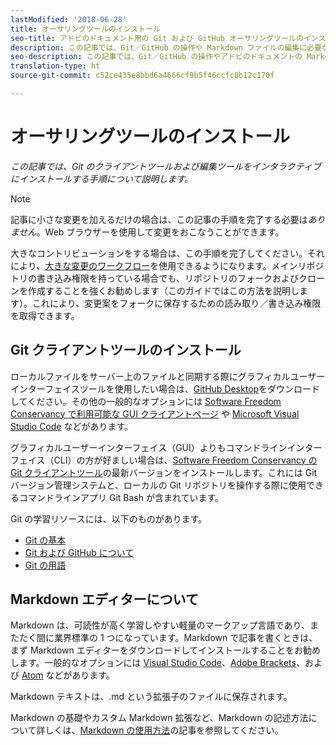 ```yaml
---
lastModified: '2018-06-28'
title: オーサリングツールのインストール
seo-title: アドビのドキュメント用の Git および GitHub オーサリングツールのインストール
description: この記事では、Git／GitHub の操作や Markdown ファイルの編集に必要なクライアントツールのダウンロードとインストールについて説明します。
seo-description: この記事では、Git／GitHub の操作やアドビのドキュメントの Markdown ファイルの編集に必要なクライアントツールのダウンロードとインストールについて説明します。
translation-type: ht
source-git-commit: c52ce435e8bbd6a4666cf9b5f46ccfc8b12c170f

---
```


# オーサリングツールのインストール

*この記事では、Git のクライアントツールおよび編集ツールをインタラクティブにインストールする手順について説明します。*

>[!NOTE]
> 記事に小さな変更を加えるだけの場合は、この記事の手順を完了する必要は*ありません*。Web ブラウザーを使用して変更をおこなうことができます。
>
> 大きなコントリビューションをする場合は、この手順を完了してください。それにより、[大きな変更のワークフロー](local-repo.md)を使用できるようになります。メインリポジトリの書き込み権限を持っている場合でも、リポジトリのフォークおよびクローンを作成することを強くお勧めします（このガイドではこの方法を説明します）。これにより、変更案をフォークに保存するための読み取り／書き込み権限を取得できます。

## Git クライアントツールのインストール

ローカルファイルをサーバー上のファイルと同期する際にグラフィカルユーザーインターフェイスツールを使用したい場合は、[GitHub Desktop](https://desktop.github.com/)をダウンロードしてください。その他の一般的なオプションには [Software Freedom Conservancy で利用可能な GUI クライアントページ](https://git-scm.com/downloads/guis) や [Microsoft Visual Studio Code](https://www.visualstudio.com/products/code-vs.aspx) などがあります。

グラフィカルユーザーインターフェイス（GUI）よりもコマンドラインインターフェイス（CLI）の方が好ましい場合は、[Software Freedom Conservancy の Git クライアントツール](https://git-scm.com/downloads)の最新バージョンをインストールします。これには Git バージョン管理システムと、ローカルの Git リポジトリを操作する際に使用できるコマンドラインアプリ Git Bash が含まれています。

Git の学習リソースには、以下のものがあります。

* [Git の基本](https://git-scm.com/book/en/v2/Getting-Started-Git-Basics)
* [Git および GitHub について](https://help.github.com/articles/good-resources-for-learning-git-and-github/)
* [Git の用語](https://help.github.com/articles/github-glossary)

## Markdown エディターについて

Markdown は、可読性が高く学習しやすい軽量のマークアップ言語であり、またたく間に業界標準の 1 つになっています。Markdown で記事を書くときは、まず Markdown エディターをダウンロードしてインストールすることをお勧めします。一般的なオプションには [Visual Studio Code](https://code.visualstudio.com/)、[Adobe Brackets](https://brackets.io)、および [Atom](https://atom.io) などがあります。

Markdown テキストは、.md という拡張子のファイルに保存されます。

Markdown の基礎やカスタム Markdown 拡張など、Markdown の記述方法について詳しくは、[Markdown の使用方法](../writing-essentials/markdown.md)の記事を参照してください。

<!--
## Adobe Docs Authoring Pack

Install the Docs Authoring Pack. This set of extensions includes basic authoring assistance for help when writing Markdown, and a preview feature, so that you can see what the Markdown looks like in the style of the docs.adobe.com site.

Link when available
-->
